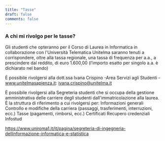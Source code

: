 ```yaml
---
title: "Tasse"
draft: false
comments: false
---
```


### A chi mi rivolgo per le tasse? 
Gli studenti che opteranno per il Corso di Laurea in Informatica in collaborazione con l'Università Telematica Unitelma saranno tenuti a corrispondere, oltre alla tassa regionale, una tassa di frequenza per a.a., a prescindere dal reddito, di euro 1.600,00 (l’importo esatto per singolo a.a. è dichiarato nel bando) 

È possibile rivolgersi alla dott.ssa Ivana Crispino -Area Servizi agli Studenti - www.unitelmasapienza.it: ivana.crispino@unitelma.it


È possibile rivolgersi alla Segreteria studenti che si occupa della gestione amministrativa delle carriere degli studenti dall'immatricolazione alla laurea.
È la struttura di riferimento a cui rivolgersi per:
Informazioni generali
Controllo e modifiche della carriera (passaggi, trasferimenti, interruzioni, ecc.)
Tasse (pagamenti, rimborsi, ecc.)
Certificati
Recupero credenziali Infostud 

https://www.uniroma1.it/it/pagina/segreteria-di-ingegneria-dellinformazione-informatica-e-statistica
